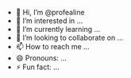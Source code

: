 - 👋 Hi, I’m @profealine
- 👀 I’m interested in ...
- 🌱 I’m currently learning ...
- 💞️ I’m looking to collaborate on ...
- 📫 How to reach me ...
- 😄 Pronouns: ...
- ⚡ Fun fact: ...

<!---
profealine/profealine is a ✨ special ✨ repository because its `README.md` (this file) appears on your GitHub profile.
You can click the Preview link to take a look at your changes.
--->
